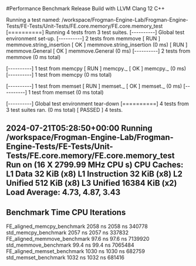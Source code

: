 #Performance Benchmark 
Release Build with LLVM Clang 12 C++

Running a test named: /workspace/Frogman-Engine-Lab/Frogman-Engine-Tests/FE-Tests/Unit-Tests/FE.core.memory/FE.core.memory_test
[==========] Running 4 tests from 3 test suites.
[----------] Global test environment set-up.
[----------] 2 tests from memmove
[ RUN      ] memmove.string_insertion
[       OK ] memmove.string_insertion (0 ms)
[ RUN      ] memmove.General
[       OK ] memmove.General (0 ms)
[----------] 2 tests from memmove (0 ms total)

[----------] 1 test from memcpy
[ RUN      ] memcpy._
[       OK ] memcpy._ (0 ms)
[----------] 1 test from memcpy (0 ms total)

[----------] 1 test from memset
[ RUN      ] memset._
[       OK ] memset._ (0 ms)
[----------] 1 test from memset (0 ms total)

[----------] Global test environment tear-down
[==========] 4 tests from 3 test suites ran. (0 ms total)
[  PASSED  ] 4 tests.


2024-07-21T05:28:50+00:00
Running /workspace/Frogman-Engine-Lab/Frogman-Engine-Tests/FE-Tests/Unit-Tests/FE.core.memory/FE.core.memory_test
Run on (16 X 2799.99 MHz CPU s)
CPU Caches:
  L1 Data 32 KiB (x8)
  L1 Instruction 32 KiB (x8)
  L2 Unified 512 KiB (x8)
  L3 Unified 16384 KiB (x2)
Load Average: 4.73, 4.87, 3.43
-----------------------------------------------------------------------
Benchmark                             Time             CPU   Iterations
-----------------------------------------------------------------------
FE_aligned_memcpy_benchmark        2058 ns         2058 ns       340778
std_memcpy_benchmark               2057 ns         2057 ns       337832
FE_aligned_memmove_benchmark       97.6 ns         97.6 ns      7139920
std_memmove_benchmark              99.4 ns         99.4 ns      7065484
FE_aligned_memset_benchmark        1030 ns         1030 ns       682759
std_memset_benchmark               1032 ns         1032 ns       681416
